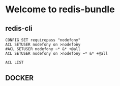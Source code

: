 # Welcome to redis-bundle







## redis-cli
 ```
CONFIG SET requirepass "nodefony"
ACL SETUSER nodefony on >nodefony
#ACL SETUSER nodefony ~* &* +@all
ACL SETUSER nodefony on >nodefony ~* &* +@all

ACL LIST
 ```


## DOCKER
